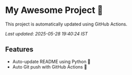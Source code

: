 # My Awesome Project 🚀

This project is automatically updated using GitHub Actions.

_Last updated: 2025-05-28 19:40:24 IST_

## Features
- Auto-update README using Python 🐍
- Auto Git push with GitHub Actions 🤖
